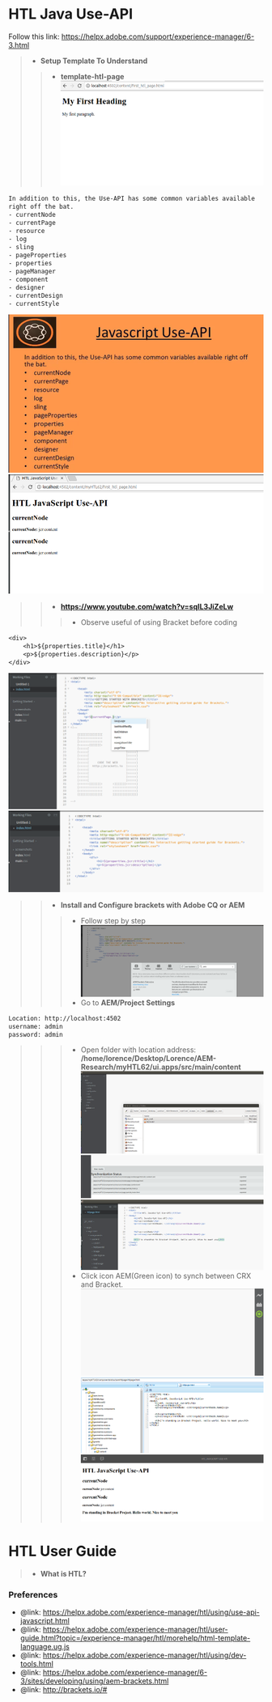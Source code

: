 # HTL Java Use-API
Follow this link: https://helpx.adobe.com/support/experience-manager/6-3.html
> - **Setup Template To Understand**
>> - **template-htl-page**
![alt text](https://github.com/vuongluisvippro/AEM-Research/blob/htl_java_use_api/cq1.png)

    In addition to this, the Use-API has some common variables available right off the bat.
    - currentNode
    - currentPage
    - resource
    - log
    - sling
    - pageProperties
    - properties
    - pageManager
    - component
    - designer
    - currentDesign
    - currentStyle

![alt text](https://github.com/vuongluisvippro/AEM-Research/blob/htl_java_use_api/cq2.png)
![alt text](https://github.com/vuongluisvippro/AEM-Research/blob/htl_java_use_api/cq3.png)
        
>> - **https://www.youtube.com/watch?v=sqIL3JiZeLw**
>>> - Observe useful of using Bracket before coding

    <div>
        <h1>${properties.title}</h1>
        <p>${properties.description}</p>
    </div>
![alt text](https://github.com/vuongluisvippro/AEM-Research/blob/htl_java_use_api/cq4.png)
![alt text](https://github.com/vuongluisvippro/AEM-Research/blob/htl_java_use_api/cq5.png)

>> - **Install and Configure brackets with Adobe CQ or AEM**
>>> - Follow step by step
![alt text](https://github.com/vuongluisvippro/AEM-Research/blob/htl_java_use_api/cq6.png)
>>> - Go to **AEM/Project Settings**

    Location: http://localhost:4502
    username: admin
    password: admin
    
>>> - Open folder with location address: **/home/lorence/Desktop/Lorence/AEM-Research/myHTL62/ui.apps/src/main/content**
![alt text](https://github.com/vuongluisvippro/AEM-Research/blob/htl_java_use_api/cq7.png)
![alt text](https://github.com/vuongluisvippro/AEM-Research/blob/htl_java_use_api/cq8.png)
![alt text](https://github.com/vuongluisvippro/AEM-Research/blob/htl_java_use_api/cq9.png)
>>> - Click icon AEM(Green icon) to synch between CRX and Bracket.
![alt text](https://github.com/vuongluisvippro/AEM-Research/blob/htl_java_use_api/cq10.png)
![alt text](https://github.com/vuongluisvippro/AEM-Research/blob/htl_java_use_api/cq11.png)
![alt text](https://github.com/vuongluisvippro/AEM-Research/blob/htl_java_use_api/cq12.png)

# HTL User Guide
> - **What is HTL?**



### Preferences 
- @link: https://helpx.adobe.com/experience-manager/htl/using/use-api-javascript.html
- @link: https://helpx.adobe.com/experience-manager/htl/user-guide.html?topic=/experience-manager/htl/morehelp/html-template-language.ug.js
- @link: https://helpx.adobe.com/experience-manager/htl/using/dev-tools.html
- @link: https://helpx.adobe.com/experience-manager/6-3/sites/developing/using/aem-brackets.html
- @link: http://brackets.io/#
